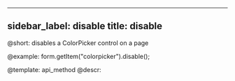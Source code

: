 
---
sidebar_label: disable
title: disable
---          

@short: disables a ColorPicker control on a page





@example:
form.getItem("colorpicker").disable();


@template: api_method
@descr:


